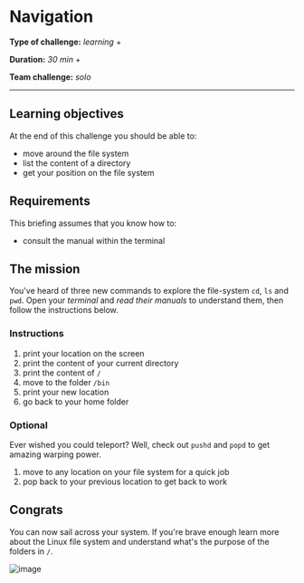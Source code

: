 # Navigation

**Type of challenge:** 
*learning* +

**Duration:** 
*30 min* +

**Team challenge:** 
*solo*

-----

## Learning objectives

At the end of this challenge you should be able to:

* move around the file system
* list the content of a directory
* get your position on the file system


## Requirements

This briefing assumes that you know how to:

* consult the manual within the terminal


## The mission

You've heard of three new commands to explore the file-system `cd`, `ls` and
`pwd`. Open your *terminal* and *read their manuals* to understand them, then
follow the instructions below.

### Instructions
1. print your location on the screen
2. print the content of your current directory
3. print the content of `/`
4. move to the folder `/bin`
5. print your new location
6. go back to your home folder

### Optional

Ever wished you could teleport? Well, check out `pushd` and `popd` to get
amazing warping power.

1. move to any location on your file system for a quick job
2. pop back to your previous location to get back to work


## Congrats

You can now sail across your system. If you're brave enough learn more about the
Linux file system and understand what's the purpose of the folders in `/`.

![image](https://media.giphy.com/media/nXoTyepmvsJrO/giphy.gif)
